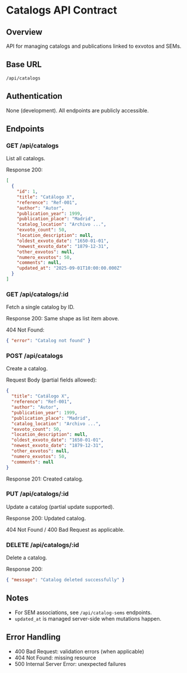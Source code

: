 # Catalogs API Contract

## Overview
API for managing catalogs and publications linked to exvotos and SEMs.

## Base URL
`/api/catalogs`

## Authentication
None (development). All endpoints are publicly accessible.

## Endpoints

### GET /api/catalogs
List all catalogs.

Response 200:
```json
[
  {
    "id": 1,
    "title": "Catálogo X",
    "reference": "Ref-001",
    "author": "Autor",
    "publication_year": 1999,
    "publication_place": "Madrid",
    "catalog_location": "Archivo ...",
    "exvoto_count": 50,
    "location_description": null,
    "oldest_exvoto_date": "1650-01-01",
    "newest_exvoto_date": "1879-12-31",
    "other_exvotos": null,
    "numero_exvotos": 50,
    "comments": null,
    "updated_at": "2025-09-01T10:00:00.000Z"
  }
]
```

### GET /api/catalogs/:id
Fetch a single catalog by ID.

Response 200: Same shape as list item above.

404 Not Found:
```json
{ "error": "Catalog not found" }
```

### POST /api/catalogs
Create a catalog.

Request Body (partial fields allowed):
```json
{
  "title": "Catálogo X",
  "reference": "Ref-001",
  "author": "Autor",
  "publication_year": 1999,
  "publication_place": "Madrid",
  "catalog_location": "Archivo ...",
  "exvoto_count": 50,
  "location_description": null,
  "oldest_exvoto_date": "1650-01-01",
  "newest_exvoto_date": "1879-12-31",
  "other_exvotos": null,
  "numero_exvotos": 50,
  "comments": null
}
```

Response 201: Created catalog.

### PUT /api/catalogs/:id
Update a catalog (partial update supported).

Response 200: Updated catalog.

404 Not Found / 400 Bad Request as applicable.

### DELETE /api/catalogs/:id
Delete a catalog.

Response 200:
```json
{ "message": "Catalog deleted successfully" }
```

## Notes
- For SEM associations, see `/api/catalog-sems` endpoints.
- `updated_at` is managed server-side when mutations happen.

## Error Handling
- 400 Bad Request: validation errors (when applicable)
- 404 Not Found: missing resource
- 500 Internal Server Error: unexpected failures

